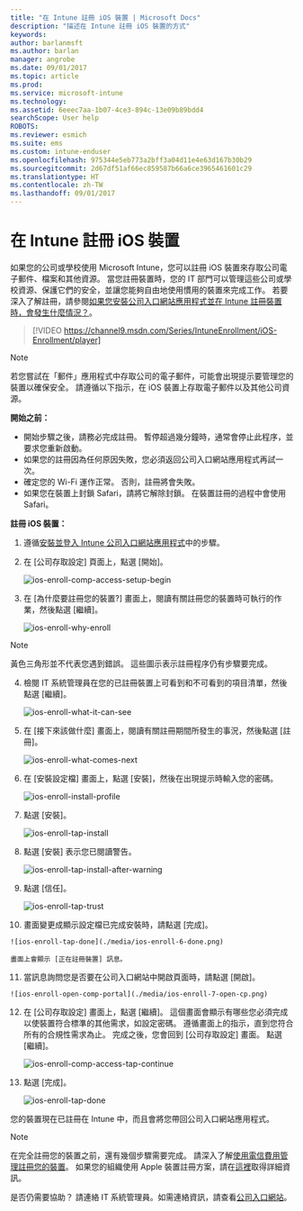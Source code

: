 ```yaml
---
title: "在 Intune 註冊 iOS 裝置 | Microsoft Docs"
description: "描述在 Intune 註冊 iOS 裝置的方式"
keywords: 
author: barlanmsft
ms.author: barlan
manager: angrobe
ms.date: 09/01/2017
ms.topic: article
ms.prod: 
ms.service: microsoft-intune
ms.technology: 
ms.assetid: 6eeec7aa-1b07-4ce3-894c-13e09b89bdd4
searchScope: User help
ROBOTS: 
ms.reviewer: esmich
ms.suite: ems
ms.custom: intune-enduser
ms.openlocfilehash: 975344e5eb773a2bff3a04d11e4e63d167b30b29
ms.sourcegitcommit: 2d67df51af66ec859587b66a6ce3965461601c29
ms.translationtype: HT
ms.contentlocale: zh-TW
ms.lasthandoff: 09/01/2017
---
```

# <a name="enroll-your-ios-device-in-intune"></a>在 Intune 註冊 iOS 裝置

如果您的公司或學校使用 Microsoft Intune，您可以註冊 iOS 裝置來存取公司電子郵件、檔案和其他資源。 當您註冊裝置時，您的 IT 部門可以管理這些公司或學校資源、保護它們的安全，並讓您能夠自由地使用慣用的裝置來完成工作。 若要深入了解註冊，請參閱[如果您安裝公司入口網站應用程式並在 Intune 註冊裝置時，會發生什麼情況？](what-happens-if-you-install-the-company-portal-app-and-enroll-your-device-in-intune-ios.md)。

> [!VIDEO https://channel9.msdn.com/Series/IntuneEnrollment/iOS-Enrollment/player]

> [!NOTE]
> 若您嘗試在「郵件」應用程式中存取公司的電子郵件，可能會出現提示要管理您的裝置以確保安全。 請遵循以下指示，在 iOS 裝置上存取電子郵件以及其他公司資源。

**開始之前：**

- 開始步驟之後，請務必完成註冊。 暫停超過幾分鐘時，通常會停止此程序，並要求您重新啟動。
- 如果您的註冊因為任何原因失敗，您必須返回公司入口網站應用程式再試一次。
- 確定您的 Wi-Fi 運作正常。 否則，註冊將會失敗。
- 如果您在裝置上封鎖 Safari，請將它解除封鎖。 在裝置註冊的過程中會使用 Safari。


**註冊 iOS 裝置：**

1.  遵循[安裝並登入 Intune 公司入口網站應用程式](install-and-sign-in-to-the-intune-company-portal-app-ios.md)中的步驟。

2. 在 [公司存取設定] 頁面上，點選 [開始]。

    ![ios-enroll-comp-access-setup-begin](./media/ios-enroll-1a-comp-access-setup.png)

3. 在 [為什麼要註冊您的裝置?] 畫面上，閱讀有關註冊您的裝置時可執行的作業，然後點選 [繼續]。

    ![ios-enroll-why-enroll](./media/ios-enroll-1b-why-enroll.png)

  > [!NOTE]
  > 黃色三角形並不代表您遇到錯誤。 這些圖示表示註冊程序仍有步驟要完成。

4. 檢閱 IT 系統管理員在您的已註冊裝置上可看到和不可看到的項目清單，然後點選 [繼續]。

    ![ios-enroll-what-it-can-see](./media/ios-enroll-1c-we-care-privacy.png)

5.  在 [接下來該做什麼] 畫面上，閱讀有關註冊期間所發生的事況，然後點選 [註冊]。

    ![ios-enroll-what-comes-next](./media/ios-enroll-1d-what-comes-next.png)

6.  在 [安裝設定檔] 畫面上，點選 [安裝]，然後在出現提示時輸入您的密碼。

    ![ios-enroll-install-profile](./media/ios-enroll-2-mgt-profile-install.png)

7.  點選 [安裝]。

    ![ios-enroll-tap-install](./media/ios-enroll-3-mgt-profile-install-2.png)    

8.  點選 [安裝] 表示您已閱讀警告。

    ![ios-enroll-tap-install-after-warning](./media/ios-enroll-4-warning.png)

9.  點選 [信任]。

    ![ios-enroll-tap-trust](./media/ios-enroll-5-trust.png)

10.  畫面變更成顯示設定檔已完成安裝時，請點選 [完成]。

    ![ios-enroll-tap-done](./media/ios-enroll-6-done.png)

    畫面上會顯示 [正在註冊裝置] 訊息。

11.  當訊息詢問您是否要在公司入口網站中開啟頁面時，請點選 [開啟]。

    ![ios-enroll-open-comp-portal](./media/ios-enroll-7-open-cp.png)

12. 在 [公司存取設定] 畫面上，點選 [繼續]。 這個畫面會顯示有哪些您必須完成以使裝置符合標準的其他需求，如設定密碼。 遵循畫面上的指示，直到您符合所有的合規性需求為止。 完成之後，您會回到 [公司存取設定] 畫面。 點選 [繼續]。

    ![ios-enroll-comp-access-tap-continue](./media/ios-enroll-8-comp-access-setup-compliance.png)

13. 點選 [完成]。

    ![ios-enroll-tap-done](./media/ios-enroll-9-comp-access-setup-complete.png)

您的裝置現在已註冊在 Intune 中，而且會將您帶回公司入口網站應用程式。

> [!Note]
> 在完全註冊您的裝置之前，還有幾個步驟需要完成。 請深入了解[使用電信費用管理註冊您的裝置](enroll-your-device-with-telecom-expense-management-ios.md)。 如果您的組織使用 Apple 裝置註冊方案，請在[這裡](enroll-your-device-dep-ios.md)取得詳細資訊。

是否仍需要協助？ 請連絡 IT 系統管理員。如需連絡資訊，請查看[公司入口網站](http://portal.manage.microsoft.com)。
